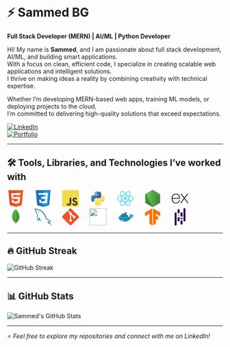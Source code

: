 # ⚡ Sammed BG  

**Full Stack Developer (MERN) | AI/ML | Python Developer**  

Hi! My name is **Sammed**, and I am passionate about full stack development, AI/ML, and building smart applications.  
With a focus on clean, efficient code, I specialize in creating scalable web applications and intelligent solutions.  
I thrive on making ideas a reality by combining creativity with technical expertise.  

Whether I’m developing MERN-based web apps, training ML models, or deploying projects to the cloud,  
I’m committed to delivering high-quality solutions that exceed expectations.  

[![LinkedIn](https://img.shields.io/badge/LinkedIn-0077B5?style=for-the-badge&logo=linkedin&logoColor=white)](https://www.linkedin.com/in/sammed-ghattad-4b7737310)  
[![Portfolio](https://img.shields.io/badge/Portfolio-FF5722?style=for-the-badge&logo=firefox&logoColor=white)](YOUR_PORTFOLIO_LINK)  

---

## 🛠️ Tools, Libraries, and Technologies I’ve worked with  

<p align="left">
  <img src="https://raw.githubusercontent.com/devicons/devicon/master/icons/html5/html5-original.svg" width="40" height="40" style="margin-right:20px;"/>
  <img src="https://raw.githubusercontent.com/devicons/devicon/master/icons/css3/css3-original.svg" width="40" height="40" style="margin-right:20px;"/>
  <img src="https://raw.githubusercontent.com/devicons/devicon/master/icons/javascript/javascript-original.svg" width="40" height="40" style="margin-right:20px;"/>
  <img src="https://raw.githubusercontent.com/devicons/devicon/master/icons/python/python-original.svg" width="40" height="40" style="margin-right:20px;"/>
  <img src="https://raw.githubusercontent.com/devicons/devicon/master/icons/react/react-original.svg" width="40" height="40" style="margin-right:20px;"/>
  <img src="https://raw.githubusercontent.com/devicons/devicon/master/icons/nodejs/nodejs-original.svg" width="40" height="40" style="margin-right:20px;"/>
  <img src="https://raw.githubusercontent.com/devicons/devicon/master/icons/express/express-original.svg" width="40" height="40" style="margin-right:20px;"/>
  <img src="https://raw.githubusercontent.com/devicons/devicon/master/icons/mongodb/mongodb-original.svg" width="40" height="40" style="margin-right:20px;"/>
  <img src="https://raw.githubusercontent.com/devicons/devicon/master/icons/mysql/mysql-original.svg" width="40" height="40" style="margin-right:20px;"/>
  <img src="https://raw.githubusercontent.com/devicons/devicon/master/icons/git/git-original.svg" width="40" height="40" style="margin-right:20px;"/>
  <img src="https://cdn.jsdelivr.net/gh/devicons/devicon/icons/amazonwebservices/amazonwebservices-original-wordmark.svg" width="40" height="40" style="margin-right:20px;"/>
  <img src="https://raw.githubusercontent.com/devicons/devicon/master/icons/docker/docker-original.svg" width="40" height="40" style="margin-right:20px;"/>
  <img src="https://raw.githubusercontent.com/devicons/devicon/master/icons/tensorflow/tensorflow-original.svg" width="40" height="40" style="margin-right:20px;"/>
  <img src="https://raw.githubusercontent.com/devicons/devicon/master/icons/pandas/pandas-original.svg" width="40" height="40" style="margin-right:20px;"/>
</p>  

---

## 🔥 GitHub Streak  

![GitHub Streak](https://github-readme-streak-stats.herokuapp.com/?user=SammedBG&theme=dark&hide_border=true)  

---

## 📊 GitHub Stats  

![Sammed's GitHub Stats](https://github-readme-stats.vercel.app/api?username=SammedBG&show_icons=true&theme=dark&hide_border=true)  

---
⭐️ *Feel free to explore my repositories and connect with me on LinkedIn!*  
